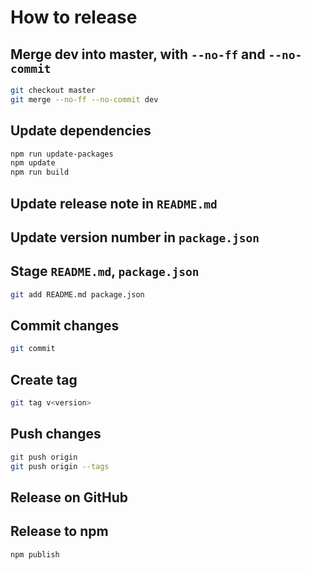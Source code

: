 How to release
==

## Merge dev into master, with `--no-ff` and `--no-commit`
```bash
git checkout master
git merge --no-ff --no-commit dev
```

## Update dependencies
```bash
npm run update-packages
npm update
npm run build
```

## Update release note in `README.md`

## Update version number in `package.json`

## Stage `README.md`, `package.json`
```bash
git add README.md package.json
```

## Commit changes
```bash
git commit
```

## Create tag
```bash
git tag v<version>
```

## Push changes
```bash
git push origin
git push origin --tags
```

## Release on GitHub

## Release to npm
```bash
npm publish
```
